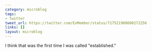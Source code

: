 ```yaml
---
category: microblog
tags:
- twitter
tweet_url: https://twitter.com/ExMember/status/717521980690272256
links: []
layout: microblog
---
```

I think that was the first time I was called "established."
